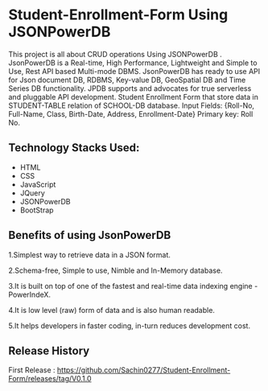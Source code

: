 # Student-Enrollment-Form Using JSONPowerDB

This project is all about CRUD operations Using JSONPowerDB . JsonPowerDB is a Real-time, High Performance, Lightweight and Simple to Use, Rest API based Multi-mode DBMS. JsonPowerDB has ready to use API for Json document DB, RDBMS, Key-value DB, GeoSpatial DB and Time Series DB functionality. JPDB supports and advocates for true serverless and pluggable API development.
Student Enrollment Form that  store data in STUDENT-TABLE relation of SCHOOL-DB database.
Input Fields: {Roll-No, Full-Name, Class, Birth-Date, Address, Enrollment-Date}
Primary key: Roll No.


## Technology Stacks Used:
- HTML
- CSS
- JavaScript
- JQuery
- JSONPowerDB
- BootStrap

## Benefits of using JsonPowerDB

1.Simplest way to retrieve data in a JSON format.

2.Schema-free, Simple to use, Nimble and In-Memory database.

3.It is built on top of one of the fastest and real-time data indexing engine - PowerIndeX.

4.It is low level (raw) form of data and is also human readable.

5.It helps developers in faster coding, in-turn reduces development cost.


## Release History 

First Release : https://github.com/Sachin0277/Student-Enrollment-Form/releases/tag/V0.1.0

